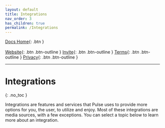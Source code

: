 ```yaml
---
layout: default
title: Integrations
nav_order: 3
has_children: true
permalink: /Integrations
---
```


<span class="fs-5">[Docs Home](https://docs.pulseproject.io){: .btn }</span><br><br>
<span class="fs-4">[Website](https://pulseproject.io){: .btn .btn-outline }</span>
<span class="fs-4">[Invite](https://pulseproject.io/invite){: .btn .btn-outline }</span>
<span class="fs-4">[Terms](https://pulseproject.io/terms){: .btn .btn-outline }</span>
<span class="fs-4">[Privacy](https://pulseproject.io/privacy){: .btn .btn-outline }</span>

---

# Integrations
{: .no_toc }

Integrations are features and services that Pulse uses to provide more options for you, the user, to utilize and enjoy. Most of these integrations are media sources, with a few exceptions. You can select a topic below to learn more about an integration.
